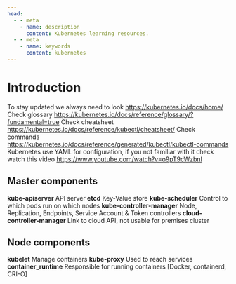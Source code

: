 ```yaml
---
head:
  - - meta
    - name: description
      content: Kubernetes learning resources.
  - - meta
    - name: keywords
      content: kubernetes
---
```


# Introduction

To stay updated we always need to look https://kubernetes.io/docs/home/
Check glossary https://kubernetes.io/docs/reference/glossary/?fundamental=true
Check cheatsheet https://kubernetes.io/docs/reference/kubectl/cheatsheet/
Check commands https://kubernetes.io/docs/reference/generated/kubectl/kubectl-commands
Kubernetes use YAML for configuration, if you not familiar with it check watch this video https://www.youtube.com/watch?v=o9pT9cWzbnI

## Master components

__kube-apiserver__  API server
__etcd__  Key-Value store
__kube-scheduler__ Control to which pods run on which nodes
__kube-controller-manager__ Node, Replication, Endpoints, Service Account & Token controllers
__cloud-controller-manager__ Link to cloud API, not usable for premises cluster

## Node components

__kubelet__  Manage containers
__kube-proxy__ Used to reach services
__container_runtime__ Responsible for running containers [Docker, containerd, CRI-O]
